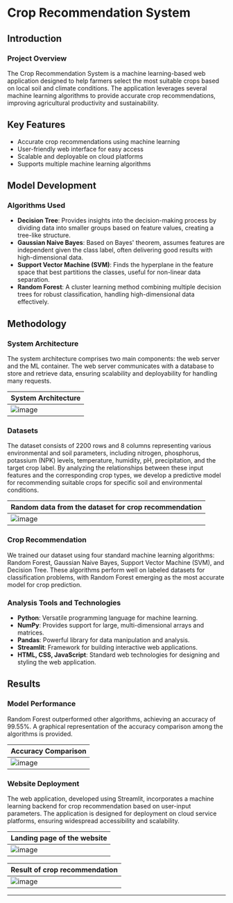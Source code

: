# Crop Recommendation System

## Introduction

### Project Overview

The Crop Recommendation System is a machine learning-based web application designed to help farmers select the most suitable crops based on local soil and climate conditions. The application leverages several machine learning algorithms to provide accurate crop recommendations, improving agricultural productivity and sustainability.

## Key Features

 - Accurate crop recommendations using machine learning
 - User-friendly web interface for easy access
 - Scalable and deployable on cloud platforms
 - Supports multiple machine learning algorithms

## Model Development

### Algorithms Used

- **Decision Tree**: Provides insights into the decision-making process by dividing data into smaller groups based on feature values, creating a tree-like structure.
- **Gaussian Naive Bayes**: Based on Bayes' theorem, assumes features are independent given the class label, often delivering good results with high-dimensional data.
- **Support Vector Machine (SVM)**: Finds the hyperplane in the feature space that best partitions the classes, useful for non-linear data separation.
- **Random Forest**: A cluster learning method combining multiple decision trees for robust classification, handling high-dimensional data effectively.

## Methodology

### System Architecture

The system architecture comprises two main components: the web server and the ML container. The web server communicates with a database to store and retrieve data, ensuring scalability and deployability for handling many requests.

| System Architecture |
|---------------------|
| ![image](https://github.com/ravikant-diwakar/Crop-Recommendation/assets/110620635/2fbb5654-19fb-438c-9cf5-4c6328f44fa7) |


### Datasets

The dataset consists of 2200 rows and 8 columns representing various environmental and soil parameters, including nitrogen, phosphorus, potassium (NPK) levels, temperature, humidity, pH, precipitation, and the target crop label. By analyzing the relationships between these input features and the corresponding crop types, we develop a predictive model for recommending suitable crops for specific soil and environmental conditions.


| Random data from the dataset for crop recommendation |
|------------------------------------------------------|
| ![image](https://github.com/ravikant-diwakar/Crop-Recommendation/assets/110620635/228e1251-7033-461f-9b4d-8fca493482d9) |


### Crop Recommendation

We trained our dataset using four standard machine learning algorithms: Random Forest, Gaussian Naive Bayes, Support Vector Machine (SVM), and Decision Tree. These algorithms perform well on labeled datasets for classification problems, with Random Forest emerging as the most accurate model for crop prediction.

### Analysis Tools and Technologies

- **Python**: Versatile programming language for machine learning.
- **NumPy**: Provides support for large, multi-dimensional arrays and matrices.
- **Pandas**: Powerful library for data manipulation and analysis.
- **Streamlit**: Framework for building interactive web applications.
- **HTML, CSS, JavaScript**: Standard web technologies for designing and styling the web application.

## Results

### Model Performance

Random Forest outperformed other algorithms, achieving an accuracy of 99.55%. A graphical representation of the accuracy comparison among the algorithms is provided.

| Accuracy Comparison |
|---------------------|
| ![image](https://github.com/ravikant-diwakar/Crop-Recommendation/assets/110620635/d1f0c9f0-35cd-4898-9749-e689f9a8d3ec) |


### Website Deployment

The web application, developed using Streamlit, incorporates a machine learning backend for crop recommendation based on user-input parameters. The application is designed for deployment on cloud service platforms, ensuring widespread accessibility and scalability.

| Landing page of the website |
|-----------------------------|
| ![image](https://github.com/ravikant-diwakar/Crop-Recommendation/assets/110620635/b2fc8288-6800-4eeb-8ca7-76c40b6424ba) |

| Result of crop recommendation |
|-----------------------------|
| ![image](https://github.com/ravikant-diwakar/Crop-Recommendation/assets/110620635/1f5cb278-9898-4cf8-98d2-2d8dc96336e7) |

---

